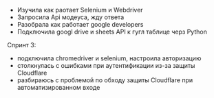 - Изучила как раотает Selenium и Webdriver
- Запросила Api модеуса, жду ответа
- Разобрала как работает google developers
- Подключила googl drive и sheets API к гугл таблице черз Python
  
Спринт 3:
- подключила chromedriver и selenium, настроила авторизацию
- столкнулась с ошибками при аутентификации из-за защиты Cloudflare
- разбираюсь с проблемой по обходу защиты Cloudflare при автоматизированном входе
